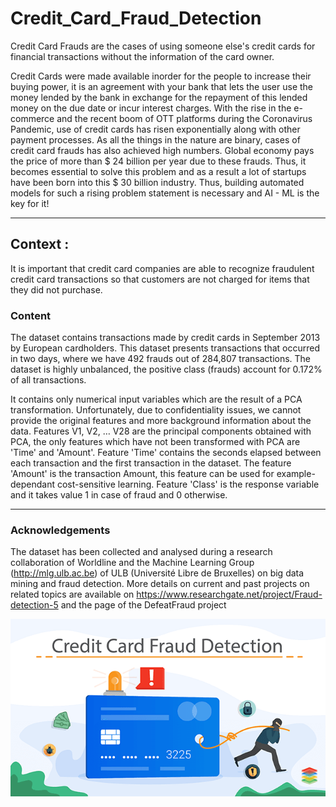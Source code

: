 # Credit_Card_Fraud_Detection
Credit Card Frauds are the cases of using someone else's credit cards for financial transactions without the information of the card owner.

Credit Cards were made available inorder for the people to increase their buying power, it is an agreement with your bank that lets the user use the money lended by the bank in exchange for the repayment of this lended money on the due date or incur interest charges. With the rise in the e-commerce and the recent boom of OTT platforms during the Coronavirus Pandemic, use of credit cards has risen exponentially along with other payment processes. As all the things in the nature are binary, cases of credit card frauds has also achieved high numbers. Global economy pays the price of more than $ 24 billion per year due to these frauds. Thus, it becomes essential to solve this problem and as a result a lot of startups have been born into this \$ 30 billion industry.
Thus, building automated models for such a rising problem statement is necessary and AI - ML is the key for it!

___
## Context : 

It is important that credit card companies are able to recognize fraudulent credit card transactions so that customers are not charged for items that they did not purchase.

### Content
The dataset contains transactions made by credit cards in September 2013 by European cardholders.
This dataset presents transactions that occurred in two days, where we have 492 frauds out of 284,807 transactions. The dataset is highly unbalanced, the positive class (frauds) account for 0.172% of all transactions.

It contains only numerical input variables which are the result of a PCA transformation. Unfortunately, due to confidentiality issues, we cannot provide the original features and more background information about the data. Features V1, V2, … V28 are the principal components obtained with PCA, the only features which have not been transformed with PCA are 'Time' and 'Amount'. Feature 'Time' contains the seconds elapsed between each transaction and the first transaction in the dataset. The feature 'Amount' is the transaction Amount, this feature can be used for example-dependant cost-sensitive learning. Feature 'Class' is the response variable and it takes value 1 in case of fraud and 0 otherwise.

- --- --

### Acknowledgements
The dataset has been collected and analysed during a research collaboration of Worldline and the Machine Learning Group (http://mlg.ulb.ac.be) of ULB (Université Libre de Bruxelles) on big data mining and fraud detection.
More details on current and past projects on related topics are available on https://www.researchgate.net/project/Fraud-detection-5 and the page of the DefeatFraud project


 ![img](img/xenonstack-credit-card-fraud-detection.png)
 
 
